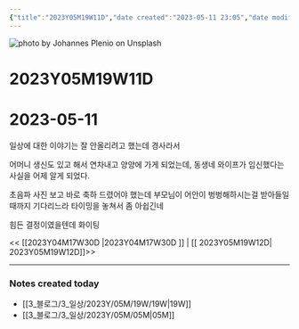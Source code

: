 ```yaml
---
{"title":"2023Y05M19W11D","date created":"2023-05-11 23:05","date modified":"2023-05-11 23:05","tag":["DailyNote"],"dg-publish":true,"스쿼트":null,"permalink":"/3_블로그/3_일상/2023Y/05M/19W/2023Y05M19W11D/","dgPassFrontmatter":true,"noteIcon":""}
---
```



![photo by Johannes Plenio on Unsplash](https://images.unsplash.com/photo-1500673922987-e212871fec22?crop=entropy&cs=srgb&fm=jpg&ixid=M3wzNjM5Nzd8MHwxfHJhbmRvbXx8fHx8fHx8fDE2ODM4MTM5MTJ8&ixlib=rb-4.0.3&q=85&w=1500&h=500)



# 2023Y05M19W11D

# 2023-05-11

일상에 대한 이야기는 잘 안올리려고 했는데 경사라서

어머니 생신도 있고 해서 연차내고 양양에 가게 되었는데, 동생네 와이프가 임신했다는 사실을 어제 알게 되었다.

초음파 사진 보고 바로 축하 드렸어야 했는데 부모님이 어안이 벙벙해하시는걸 받아들일 때까지 기다리느라 타이밍을 놓쳐서 좀 아쉽긴네

힘든 결정이였을텐데 화이팅

<< [[2023Y04M17W30D \|2023Y04M17W30D ]] | [[ 2023Y05M19W12D\| 2023Y05M19W12D]]>>


---
### Notes created today
- [[3_블로그/3_일상/2023Y/05M/19W/19W\|19W]]
- [[3_블로그/3_일상/2023Y/05M/05M\|05M]]
 
